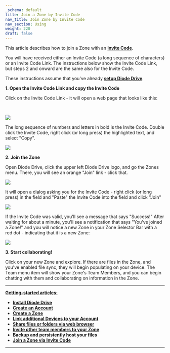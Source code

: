 ```yaml
---
_schema: default
title: Join a Zone by Invite Code
nav_title: Join Zone by Invite Code
nav_section: Using
weight: 220
draft: false
---
```

This article describes how to join a Zone with an <a href="https://app.docs.diode.io/docs/using/invite-codes/" target="_blank" rel="noopener"><strong>Invite Code</strong></a>.

You will have received either an Invite Code (a long sequence of characters) or an Invite Code Link. The instructions below show the Invite Code Link, but steps 2 and onward are the same also for the Invite Code.

These instructions assume that you've already <a href="https://app.docs.diode.io/docs/" target="_blank" rel="noopener"><strong>setup Diode Drive</strong></a>.

**1\. Open the Invite Code Link and copy the Invite Code**

Click on the Invite Code Link - it will open a web page that looks like this:

&nbsp;

![](https://files.helpdocs.io/qwk5dmv7m8/articles/uuj9ac8eqs/1650667986269/image.png)

The long sequence of numbers and letters in bold is the Invite Code. Double click the Invite Code, right click (or long press) the highlighted text, and select "Copy".

![](https://files.helpdocs.io/qwk5dmv7m8/articles/uuj9ac8eqs/1650668269716/image.png)

**2\. Join the Zone**

Open Diode Drive, click the upper left Diode Drive logo, and go the Zones menu. There, you will see an orange "Join" link - click that.

![](https://files.helpdocs.io/qwk5dmv7m8/articles/uuj9ac8eqs/1650668344829/image.png)

It will open a dialog asking you for the Invite Code - right click (or long press) in the field and "Paste" the Invite Code into the field and click "Join"

![](https://files.helpdocs.io/qwk5dmv7m8/articles/uuj9ac8eqs/1650668399029/image.png)

If the Invite Code was valid, you'll see a message that says "Success!" After waiting for about a minute, you'll see a notification that says "You've joined a Zone!" and you will notice a new Zone in your Zone Selector Bar with a red dot - indicating that it is a new Zone:

![](https://files.helpdocs.io/qwk5dmv7m8/articles/uuj9ac8eqs/1650668781280/image.png)

**3\. Start collaborating!**

Click on your new Zone and explore. If there are files in the Zone, and you've enabled file sync, they will begin populating on your device. The Team menu item will show your Zone's Team Members, and you can begin chatting with them and collaborating on information in the Zone.

---

**<u>Getting-started articles:</u>**

* <a href="https://app.docs.diode.io/docs/" target="_blank" rel="noopener"><strong>Install Diode Drive</strong></a>
* <a href="https://app.docs.diode.io/docs/using/getting-started/" target="_blank" rel="noopener"><strong>Create an Account</strong></a>
* <a href="https://app.docs.diode.io/docs/using/create-a-zone/" target="_blank" rel="noopener"><strong>Create a Zone</strong></a>
* <a href="https://app.docs.diode.io/docs/using/linked-devices/" target="_blank" rel="noopener"><strong>Link additional Devices to your Account</strong></a>
* <a href="https://app.docs.diode.io/docs/using/share-a-file-or-folder-via-web-browser/" target="_blank" rel="noopener"><strong>Share files or folders via web browser</strong></a>
* <a href="https://app.docs.diode.io/docs/using/add-a-team-member-or-additional-device/" target="_blank" rel="noopener"><strong>Invite other team members to your Zone</strong></a>
* <a href="https://app.docs.diode.io/docs/using/backup-your-confidential-files/" target="_blank" rel="noopener"><strong>Backup and persistently host your files</strong></a>
* <a href="https://app.docs.diode.io/docs/using/join-a-zone-by-invite-code/" target="_blank" rel="noopener"><strong>Join a Zone via Invite Code</strong></a>

---

&nbsp;